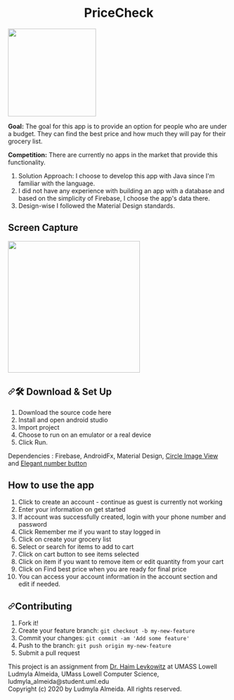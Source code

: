<h1 align="center">
  PriceCheck
</h1>


<img width="200" src="https://raw.githubusercontent.com/ludmylaalmeida/PriceCheckApp/main/app/src/main/res/drawable/logo.png" >
<p><b>Goal:</b> The goal for this app is to provide an option for people who are under a budget. They can find the best price and how much they will pay for their grocery list.</p>

<p><b>Competition:</b> There are currently no apps in the market that provide this functionality.</p>

<ol>
<li>Solution Approach:</b> I choose to develop this app with Java since I'm familiar with the language.</li>
<li>I did not have any experience with building an app with a database and based on the simplicity of Firebase, I choose the app's data there.</li>
<li>Design-wise I followed the Material Design standards.</li>
</ol>

<h2>Screen Capture</h2>
<img width="300" src="https://raw.githubusercontent.com/ludmylaalmeida/PriceCheckApp/main/screen-1.png" >

<h2><a id="user-content--installation--set-up" class="anchor" aria-hidden="true" href="#-installation--set-up"><svg class="octicon octicon-link" viewBox="0 0 16 16" version="1.1" width="16" height="16" aria-hidden="true"><path fill-rule="evenodd" d="M7.775 3.275a.75.75 0 001.06 1.06l1.25-1.25a2 2 0 112.83 2.83l-2.5 2.5a2 2 0 01-2.83 0 .75.75 0 00-1.06 1.06 3.5 3.5 0 004.95 0l2.5-2.5a3.5 3.5 0 00-4.95-4.95l-1.25 1.25zm-4.69 9.64a2 2 0 010-2.83l2.5-2.5a2 2 0 012.83 0 .75.75 0 001.06-1.06 3.5 3.5 0 00-4.95 0l-2.5 2.5a3.5 3.5 0 004.95 4.95l1.25-1.25a.75.75 0 00-1.06-1.06l-1.25 1.25a2 2 0 01-2.83 0z"></path></svg></a><g-emoji class="g-emoji" alias="hammer_and_wrench" fallback-src="https://github.githubassets.com/images/icons/emoji/unicode/1f6e0.png">🛠</g-emoji> Download &amp; Set Up</h2>

<ol>
<li>Download the source code here</li>
<li>Install and open android studio</code></li>
<li>Import project</code></li>
<li>Choose to run on an emulator or a real device</code></li>
<li>Click Run.</li>
</ol>

<p>Dependencies : Firebase, AndroidFx, Material Design, 
<a href="https://github.com/hdodenhof/CircleImageView" target="_blank">Circle Image View</a> and
<a href="https://github.com/ashik94vc/ElegantNumberButton" target="_blank">Elegant number button</a></p>

<h2>How to use the app</h2>


<ol>
<li>Click to create an account - continue as guest is currently not working</li>
<li>Enter your information on get started</code></li>
<li>If account was successfully created, login with your phone number and password</code></li>
<li>Click Remember me if you want to stay logged in</code></li>
<li>Click on create your grocery list</li>
<li>Select or search for items to add to cart</li>
<li>Click on cart button to see items selected</li>
<li>Click on item if you want to remove item or edit quantity from your cart</li>
<li>Click on Find best price when you are ready for final price</li>
<li>You can access your account information in the account section and edit if needed.</li>
</ol>

<h2><a id="user-content-contributing" class="anchor" aria-hidden="true" href="#contributing"><svg class="octicon octicon-link" viewBox="0 0 16 16" version="1.1" width="16" height="16" aria-hidden="true"><path fill-rule="evenodd" d="M7.775 3.275a.75.75 0 001.06 1.06l1.25-1.25a2 2 0 112.83 2.83l-2.5 2.5a2 2 0 01-2.83 0 .75.75 0 00-1.06 1.06 3.5 3.5 0 004.95 0l2.5-2.5a3.5 3.5 0 00-4.95-4.95l-1.25 1.25zm-4.69 9.64a2 2 0 010-2.83l2.5-2.5a2 2 0 012.83 0 .75.75 0 001.06-1.06 3.5 3.5 0 00-4.95 0l-2.5 2.5a3.5 3.5 0 004.95 4.95l1.25-1.25a.75.75 0 00-1.06-1.06l-1.25 1.25a2 2 0 01-2.83 0z"></path></svg></a>Contributing</h2>

<ol>
<li>Fork it!</li>
<li>Create your feature branch: <code>git checkout -b my-new-feature</code></li>
<li>Commit your changes: <code>git commit -am 'Add some feature'</code></li>
<li>Push to the branch: <code>git push origin my-new-feature</code></li>
<li>Submit a pull request</li>
</ol>


<p>This project is an assignment from <a href="https://www.uml.edu/sciences/computer-science/faculty/adams-david.aspx" target="_blank">Dr. Haim Levkowitz</a> at UMASS Lowell</br>
 Ludmyla Almeida, UMass Lowell Computer Science, ludmyla_almeida@student.uml.edu</br>
 Copyright (c) 2020 by Ludmyla Almeida. All rights reserved.</p>
